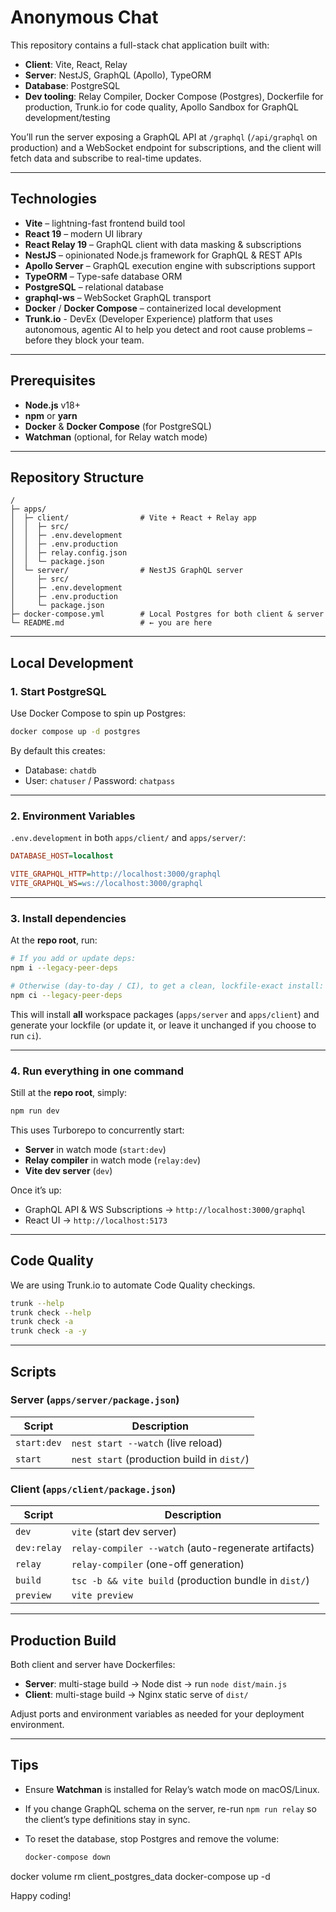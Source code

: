# Anonymous Chat

This repository contains a full-stack chat application built with:

- **Client**: Vite, React, Relay
- **Server**: NestJS, GraphQL (Apollo), TypeORM
- **Database**: PostgreSQL
- **Dev tooling**: Relay Compiler, Docker Compose (Postgres), Dockerfile for production, Trunk.io for code quality, Apollo Sandbox for GraphQL development/testing

You’ll run the server exposing a GraphQL API at `/graphql` (`/api/graphql` on production) and a WebSocket endpoint for subscriptions, and the client will fetch data and subscribe to real-time updates.

---

## Technologies

- **Vite** – lightning-fast frontend build tool
- **React 19** – modern UI library
- **React Relay 19** – GraphQL client with data masking & subscriptions
- **NestJS** – opinionated Node.js framework for GraphQL & REST APIs
- **Apollo Server** – GraphQL execution engine with subscriptions support
- **TypeORM** – Type-safe database ORM
- **PostgreSQL** – relational database
- **graphql-ws** – WebSocket GraphQL transport
- **Docker** / **Docker Compose** – containerized local development
- **Trunk.io** - DevEx (Developer Experience) platform that uses autonomous, agentic AI to help you detect and root cause problems – before they block your team.

---

## Prerequisites

- **Node.js** v18+
- **npm** or **yarn**
- **Docker** & **Docker Compose** (for PostgreSQL)
- **Watchman** (optional, for Relay watch mode)

---

## Repository Structure

```plain
/
├─ apps/
│  ├─ client/                # Vite + React + Relay app
│  │  ├─ src/
│  │  ├─ .env.development
│  │  ├─ .env.production
│  │  ├─ relay.config.json
│  │  └─ package.json
│  └─ server/                # NestJS GraphQL server
│     ├─ src/
│     ├─ .env.development
│     ├─ .env.production
│     └─ package.json
├─ docker-compose.yml        # Local Postgres for both client & server
└─ README.md                 # ← you are here
```

---

## Local Development

### 1. Start PostgreSQL

Use Docker Compose to spin up Postgres:

```bash
docker compose up -d postgres
```

By default this creates:

- Database: `chatdb`
- User: `chatuser` / Password: `chatpass`

---

### 2. Environment Variables

`.env.development` in both `apps/client/` and `apps/server/`:

```ini
DATABASE_HOST=localhost
```

```ini
VITE_GRAPHQL_HTTP=http://localhost:3000/graphql
VITE_GRAPHQL_WS=ws://localhost:3000/graphql
```

---

### 3. Install dependencies

At the **repo root**, run:

```bash
# If you add or update deps:
npm i --legacy-peer-deps

# Otherwise (day‑to‑day / CI), to get a clean, lockfile‑exact install:
npm ci --legacy-peer-deps
```

This will install **all** workspace packages (`apps/server` and `apps/client`) and generate your lockfile (or update it, or leave it unchanged if you choose to run ```ci```).

---

### 4. Run everything in one command

Still at the **repo root**, simply:

```bash
npm run dev
```

This uses Turborepo to concurrently start:

- **Server** in watch mode (`start:dev`)  
- **Relay compiler** in watch mode (`relay:dev`)  
- **Vite dev server** (`dev`)

Once it’s up:

- GraphQL API & WS Subscriptions → `http://localhost:3000/graphql`  
- React UI → `http://localhost:5173`

---

## Code Quality

We are using Trunk.io to automate Code Quality checkings.

```bash
trunk --help
trunk check --help
trunk check -a
trunk check -a -y
```

---

## Scripts

### Server (`apps/server/package.json`)

| Script      | Description                                |
| ----------- | ------------------------------------------ |
| `start:dev` | `nest start --watch` (live reload)         |
| `start`     | `nest start` (production build in `dist/`) |

### Client (`apps/client/package.json`)

| Script      | Description                                           |
| ----------- | ----------------------------------------------------- |
| `dev`       | `vite` (start dev server)                             |
| `dev:relay` | `relay-compiler --watch` (auto-regenerate artifacts)  |
| `relay`     | `relay-compiler` (one-off generation)                 |
| `build`     | `tsc -b && vite build` (production bundle in `dist/`) |
| `preview`   | `vite preview`                                        |

---

## Production Build

Both client and server have Dockerfiles:

- **Server**: multi-stage build → Node dist → run `node dist/main.js`
- **Client**: multi-stage build → Nginx static serve of `dist/`

Adjust ports and environment variables as needed for your deployment environment.

---

## Tips

- Ensure **Watchman** is installed for Relay’s watch mode on macOS/Linux.
- If you change GraphQL schema on the server, re-run `npm run relay` so the client’s type definitions stay in sync.
- To reset the database, stop Postgres and remove the volume:

  ```bash
  docker-compose down
  ```

docker volume rm client_postgres_data
docker-compose up -d

Happy coding!
